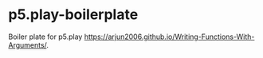 # p5.play-boilerplate
Boiler plate for p5.play
 https://arjun2006.github.io/Writing-Functions-With-Arguments/.
